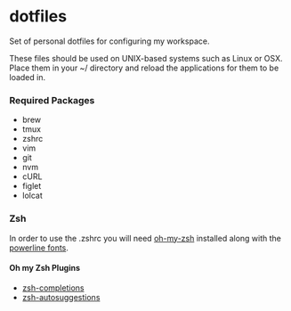 # dotfiles

Set of personal dotfiles for configuring my workspace.

These files should be used on UNIX-based systems such as Linux or OSX. Place them in your ~/ directory and reload the applications for them to be loaded in.

### Required Packages
* brew
* tmux
* zshrc
* vim
* git
* nvm
* cURL
* figlet
* lolcat

### Zsh
In order to use the .zshrc you will need [oh-my-zsh](https://github.com/robbyrussell/oh-my-zsh) installed along with the [powerline fonts](https://github.com/powerline/fonts).

#### Oh my Zsh Plugins
* [zsh-completions](https://github.com/zsh-users/zsh-completions)
* [zsh-autosuggestions](https://github.com/zsh-users/zsh-autosuggestions)
